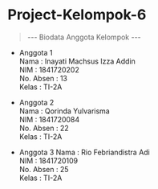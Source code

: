 # Project-Kelompok-6

> --- Biodata Anggota Kelompok ---  
  
* Anggota 1  
Nama : Inayati Machsus Izza Addin  
NIM : 1841720202  
No. Absen : 13  
Kelas : TI-2A
  
* Anggota 2  
Nama : Qorinda Yulvarisma  
NIM : 1841720084  
No. Absen : 22  
Kelas : TI-2A
  
* Anggota 3
Nama : Rio Febriandistra Adi  
NIM : 1841720109  
No. Absen : 25  
Kelas : TI-2A
